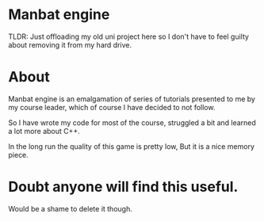 # Manbat engine

TLDR: Just offloading my old uni project here so I don't have to feel guilty about removing it from my hard drive.

# About
Manbat engine is an emalgamation of series of tutorials presented to me by my course leader, 
which of course I have decided to not follow. 

So I have wrote my code for most of the course, 
struggled a bit and learned a lot more about C++.

In the long run the quality of this game is pretty low, 
But it is a nice memory piece.

# Doubt anyone will find this useful. 
Would be a shame to delete it though.
